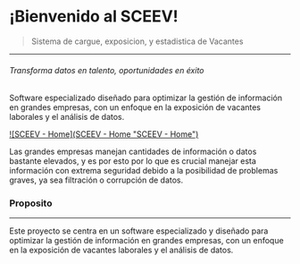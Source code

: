 # ¡Bienvenido al SCEEV!
> Sistema de cargue, exposicion, y estadistica de Vacantes

---
###### Transforma datos en talento, oportunidades en éxito

Software especializado diseñado para optimizar la gestión de información en grandes empresas, con un enfoque en la exposición de vacantes laborales y el análisis de datos.

[![SCEEV - Home](SCEEV - Home "SCEEV - Home")](https://i.imgur.com/54eUOCX.png "SCEEV - Home")

Las grandes empresas manejan cantidades de información o datos bastante elevados, y es por esto por lo que es crucial manejar esta información con extrema seguridad debido a la posibilidad de problemas graves, ya sea filtración o corrupción de datos.


### Proposito
---
Este proyecto se centra en un software especializado y diseñado para optimizar la gestión de información en grandes empresas, con un enfoque en la exposición de vacantes laborales y el análisis de datos.





